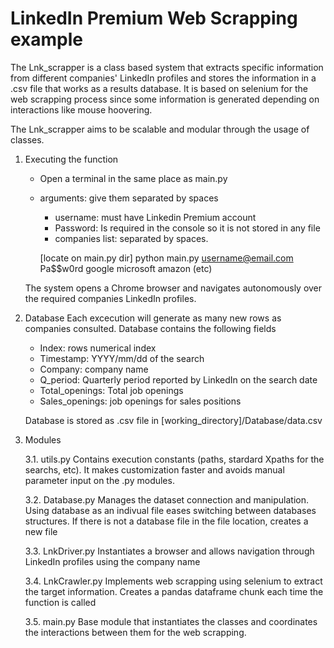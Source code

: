 # LinkedIn Premium Web Scrapping example

 The Lnk_scrapper is a class based system that extracts specific information from different companies' LinkedIn profiles
 and stores the information in a .csv file that works as a results database. It is based on selenium for the web scrapping
 process since some information is generated depending on interactions like mouse hoovering.

 The Lnk_scrapper aims to be scalable and modular through the usage of classes. 

 1. Executing the function
    - Open a terminal in the same place as main.py
    - arguments: give them separated by spaces
        * username: must have Linkedin Premium account
        * Password: Is required in the console so it is not stored in any file
        * companies list: separated by spaces.

        [locate on main.py dir] python main.py username@email.com Pa$$w0rd google microsoft amazon (etc)

    The system opens a Chrome browser and navigates autonomously over the required companies LinkedIn profiles.
    

2. Database
    Each excecution will generate as many new rows as companies consulted. Database contains the following fields
    - Index: rows numerical index
    - Timestamp: YYYY/mm/dd of the search
    - Company: company name
    - Q_period: Quarterly period reported by LinkedIn on the search date
    - Total_openings: Total job openings
    - Sales_openings: job openings for sales positions

    Database is stored as .csv file in [working_directory]/Database/data.csv

3. Modules

    3.1. utils.py
        Contains execution constants (paths, stardard Xpaths for the searchs, etc).  It makes customization faster and avoids
        manual parameter input on the .py modules.

    3.2. Database.py
        Manages the dataset connection and manipulation. Using database as an indivual file eases switching between databases structures.
        If there is not a database file in the file location, creates a new file

    3.3. LnkDriver.py
        Instantiates a browser and allows navigation through LinkedIn profiles using the company name

    3.4. LnkCrawler.py
        Implements web scrapping using selenium to extract the target information. Creates a pandas dataframe chunk each time the function is called

    3.5. main.py
        Base module that instantiates the classes and coordinates the interactions between them for the web scrapping.
